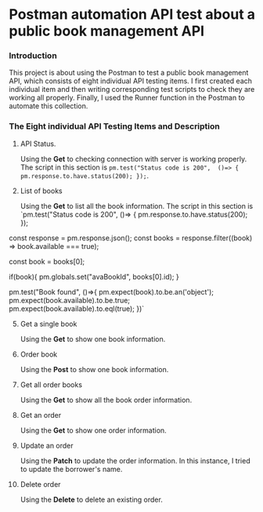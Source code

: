 # Postman automation API test about a public book management API

### Introduction
This project is about using the Postman to test a public book management API, which consists of eight individual API testing items.  I first created each individual item and then writing corresponding test scripts to check they are working all properly. Finally, I used the Runner function in the Postman to automate this collection. 

### The Eight individual API Testing Items and Description
1. API Status.

    Using the **Get** to checking connection with server is working properly. The script in this section is
    `pm.test("Status code is 200",  ()=> {
    pm.response.to.have.status(200);
});`.
  
3. List of books
   
    Using the  **Get** to list all the book information. The script in this section is
    `pm.test("Status code is 200",  ()=> {
    pm.response.to.have.status(200);
});

const response = pm.response.json();
const books = response.filter((book) => book.available === true);

const book = books[0];

if(book){
pm.globals.set("avaBookId", books[0].id);
}

pm.test("Book found", ()=>{
    pm.expect(book).to.be.an('object');
    pm.expect(book.available).to.be.true;
    pm.expect(book.available).to.eql(true);
})`
  

5. Get a single book

    Using the **Get** to show one book information.
   
7. Order book

    Using the **Post** to show one book information.
    
9. Get all order books

    Using the **Get** to show all the book order information.
   
11. Get an order

     Using the **Get** to show one order information.
    
13. Update an order

    Using the **Patch** to update the order information. In this instance, I tried to update the borrower's name.
     
15. Delete order

    Using the **Delete** to delete an existing order.
